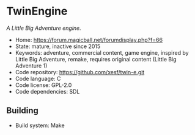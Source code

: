 # TwinEngine

_A Little Big Adventure engine._

- Home: https://forum.magicball.net/forumdisplay.php?f=66
- State: mature, inactive since 2015
- Keywords: adventure, commercial content, game engine, inspired by Little Big Adventure, remake, requires original content (Little Big Adventure 1)
- Code repository: https://github.com/xesf/twin-e.git
- Code language: C
- Code license: GPL-2.0
- Code dependencies: SDL

## Building

- Build system: Make

